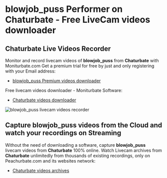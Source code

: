 # blowjob_puss Performer on Chaturbate - Free LiveCam videos downloader

## Chaturbate Live Videos Recorder

Monitor and record livecam videos of **blowjob_puss** from **Chaturbate** with Moniturbate.com
Get a premium trial for free by just and only registering with your Email address:
* [blowjob_puss Premium videos downloader](https://moniturbate.com/request-demo-licence-key.html)

Free livecam videos downloader - Moniturbate Software:
* [Chaturbate videos downloader](https://moniturbate.com/moniturbate-download-software.html)

![blowjob_puss livecam videos recorder](https://peachurnet.com/templates/moniturbate-software.png)


## Capture blowjob_puss videos from the Cloud and watch your recordings on Streaming

Without the need of downloading a software, capture **blowjob_puss** livecam videos from **Chaturbate** 100% online.
Watch Livecam archives from **Chaturbate** unlimitedly from thousands of existing recordings, only on Peachurbate.com and its websites network:
* [Chaturbate videos archives](https://peachurnet.com/)